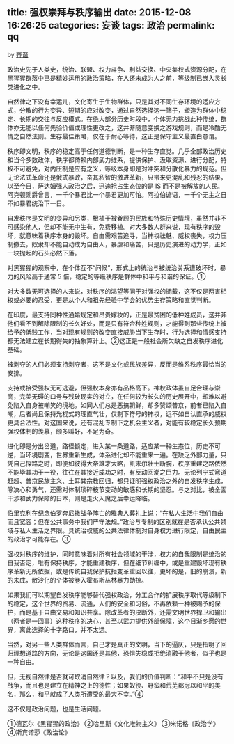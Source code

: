 title: 强权崇拜与秩序输出
date: 2015-12-08 16:26:25
categories: 妄谈
tags: 政治
permalink: qq
---
by [齐谐](http://caute.net/about/)

政治史先于人类史，统治、联盟、权力斗争、利益交换、中央集权式资源分配，在黑猩猩群落中已是精妙运用的政治策略，在人还未成为人之前，等级制已嵌入灵长类进化之中。

自然律之下没有幸运儿，文化寄生于生物群体，只是其对不同生存环境的适应方式，分散的行为变异、短期的应对改变，通过自然选择这一筛子，塑造为群体中稳定、长期的交往与反应模式。在绝大部分历史时段中，个体无力挑战此种传统，群体亦无能以任何先验价值或理性更改之，这并非随意变换之游戏规则，而是冷酷无情之自然法则。生存最佳策略，仅在于耐心等待，这正是保守主义最直白意谓。
<!--more-->

秩序即文明，秩序的稳定高于任何道德判断，是一种生存直觉。几乎全部政治历史和当今多数政体，秩序都倚赖内部武力维系，提供保护、汲取资源、进行分配，特权不可避免，对内压制是应有之义，等级本身即是对冲突和分散化暴力的规范。但无论法式革命还是俄式暴政，奋其私智的激进革新，只带来更混乱和残忍的结果，以至今日，萨达姆强人政治之后，迅速抢占生态位的是 IS 而不是被解放的人民。阿克顿勋爵曾言，一千个暴君比一个暴君更加可怕。阿拉伯谚语，一千个无主之日不如暴君统治下一日。

自发秩序是文明的变异和另类，根植于被眷顾的民族和特殊历史情境，虽然并非不可感染他人，但却不能无中生有，免费移植。对大多数人群来说，现有秩序的毁坏，就意味着秩序本身的毁坏。自由需艰苦追寻，当神权祛魅、威权丧失，权力压制撤去，奴隶却不能自动成为自由人，暴虐和痛苦，只是历史演进的动力学，正如一块抛起的石头必然下落。

对黑猩猩的观察中，在个体互不“问候”，形式上的统治与被统治关系遭破坏时，暴力的风险高于通常 5 倍，稳定的等级秩序是群体中和平与和谐的保证。①

对大多数无可选择的人来说，对秩序的渴望等同于对强权的拥戴，这不仅是两害相权或必要的忍受，更是从个人和祖先经验中学会的优势生存策略和直觉判断。

在印度，最支持同种性通婚规定和昂贵嫁妆的，正是最贫困的低种姓成员，这并非他们看不到解除限制的长久好处，而是只有符合种姓规则，才能得到那些传统上被给予的低贱工作，当对现有规则的改变直接威胁当下生存时，行为选择和情感支持都无法建立在长期得失的抽象算计上。②这正是一般社会所欠缺之自发秩序进化基础。

被剥夺的人们必须支持剥夺者，这不是文化或民族差异，反而是维系秩序最恰当的安排。

支持或接受强权无可逃避，但强权本身亦有品格高下。神权政体虽自足合理与崇高，完美无碍的口号与残破现实的对立，在任何较为长久的历史展开中，却难以避免陷入自身被嘲笑的境地。如同人们总是恶搞朝鲜，却多赞颂普京，前者已陷入自嘲，后者尚且保持光棍式的理直气壮，仅剩下符号的神权，远不如自认直承的威权更具合法性。对这国来说，还有混乱专制下之机会主义者，对能有较稳定长久预期强权体制的羡慕，颇多叫好，不足为奇。

进化即是分出岔道，路径锁定，进入某一条道路，适应某一种生态位，历史不可逆，当环境剧变，世界重新生成，体系进化却不能重来一遍。在缺乏外部力量，只凭自己探路之时，即便如彼得大帝雄才大略，凯末尔壮士断腕，秩序重建之路依然不能毕其功于一役，往往在其接近成功之时，有反动回潮之巨力。无论列宁式弯道赶超、普京民族主义、土耳其宗教回归，都只证明强权政治之外的自发秩序生成，除决心和勇气，还需对体制琐碎枝节变动的敏感和长期的坚忍。与之对比，被全面干涉和武力保障的日本，则是走火入魔之后幸运降临。

伯里克利在纪念伯罗奔尼撒战争阵亡的雅典人葬礼上说：“在私人生活中我们自由而且宽容；但在公共事务中我们严守法规。”政治与专制的区别就在是否承认公共领域与私人生活之界限。具统治权威的公共法律体制对自身权力进行限定，自由民主的政治才可能存在。③

强权对秩序的维护，同时意味着对所有社会领域的干涉，权力的自我限制是统治的自我否定，唯有保持秩序，才能重建秩序，但在细节纠缠中，或是重建毁坏现有秩序革新无所依据，或是传统自我保护抗拒变革重回以往，更坏的是，旧的崩溃，新的未成，散沙化的个体被卷入霍布斯丛林暴力劫掠。

如果我们可以期望自发秩序能够替代强权政治，分工合作的扩展秩序取代等级制下的稳定，这个世界的贸易、流通，人们的安全和习俗，不再依赖一种被赐予的保护，而是基于自由交易和知识共享。除改革者的决断外，还需文明世界捍卫和输出（两者是一回事）这种秩序的决心，甚至以武力提供外部保障，这个日渐乡愿的世界，离此选择的十字路口，并不太远。

当然，对另一些人类群体而言，自己才是真正的文明，当下的逼仄，只是指明了回归理想道路的方向，无论是这国还是其他，恐惧失稳或拒绝消融于他者，似乎也是一种自由。

但，无视自然律是否就可取消自然律？以及，我们的价值判断：“和平不只是没有战争，而且也是建立在精神之上的德性；如果奴役、野蛮和荒芜都冠以和平的美名，那么，和平就成了人类所遭受的最大不幸。”④

这不仅是政治问题，也是生活问题。

①德瓦尔《黑猩猩的政治》
②哈里斯《文化唯物主义》
③米诺格《政治学》
④斯宾诺莎《政治论》

